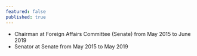 ```yaml
---
featured: false
published: true
---
```

* Chairman at Foreign Affairs Committee (Senate) from May 2015 to June 2019
* Senator at Senate from May 2015 to May 2019

